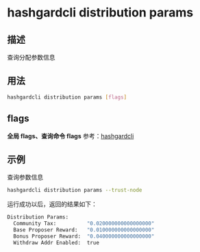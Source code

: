 # hashgardcli distribution params

## 描述

查询分配参数信息

## 用法

```bash
hashgardcli distribution params [flags]
```

## flags

**全局 flags、查询命令 flags** 参考：[hashgardcli](../README.md)

## 示例

查询参数信息

```bash
hashgardcli distribution params --trust-node
```

运行成功以后，返回的结果如下：

```bash
Distribution Params:
  Community Tax:          "0.020000000000000000"
  Base Proposer Reward:   "0.010000000000000000"
  Bonus Proposer Reward:  "0.040000000000000000"
  Withdraw Addr Enabled:  true
```
